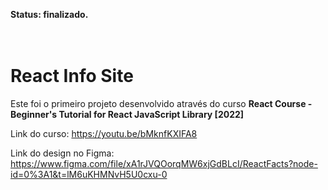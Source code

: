 **Status: finalizado.**
<br>
<br>
<br>

# React Info Site

Este foi o primeiro projeto desenvolvido através do curso **React Course - Beginner's Tutorial for React JavaScript Library [2022]**

Link do curso:
https://youtu.be/bMknfKXIFA8

Link do design no Figma:
https://www.figma.com/file/xA1rJVQOorqMW6xjGdBLcI/ReactFacts?node-id=0%3A1&t=lM6uKHMNvH5U0cxu-0
